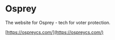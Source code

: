 # Osprey

The website for Osprey - tech for voter protection.

[https://ospreycs.com/](https://ospreycs.com/)
